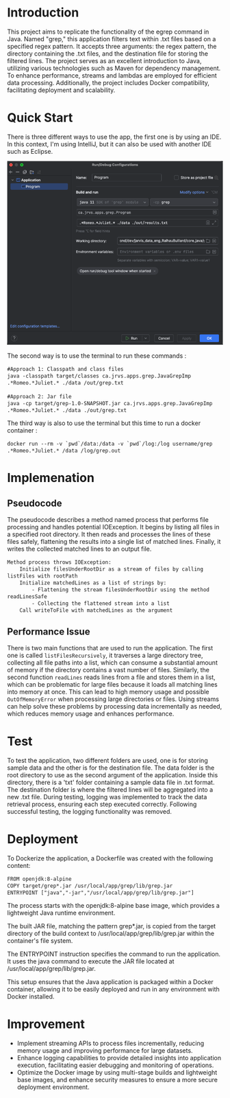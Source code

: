 # Introduction
This project aims to replicate the functionality of the egrep command in Java. Named "grep," 
this application filters text within .txt files based on a specified regex pattern. 
It accepts three arguments: the regex pattern, the directory containing the .txt files, 
and the destination file for storing the filtered lines. 
The project serves as an excellent introduction to Java, 
utilizing various technologies such as Maven for dependency management. 
To enhance performance, streams and lambdas are employed for efficient data processing. 
Additionally, the project includes Docker compatibility, facilitating deployment and scalability. 


# Quick Start
There is three different ways to use the app, the first one is by using an IDE. 
In this context, I'm using IntelliJ, but it can also be used with another IDE such as Eclipse.

![img.png](assets/img.png)

The second way is to use the terminal to run these commands :
```shell
#Approach 1: Classpath and class files
java -classpath target/classes ca.jrvs.apps.grep.JavaGrepImp .*Romeo.*Juliet.* ./data /out/grep.txt

#Approach 2: Jar file
java -cp target/grep-1.0-SNAPSHOT.jar ca.jrvs.apps.grep.JavaGrepImp .*Romeo.*Juliet.* ./data ./out/grep.txt
```
The third way is also to use the terminal but this time to run a docker container :
```shell
docker run --rm -v `pwd`/data:/data -v `pwd`/log:/log username/grep .*Romeo.*Juliet.* /data /log/grep.out
```

# Implemenation
## Pseudocode
The pseudocode describes a method named process that performs file processing and handles potential IOException. 
It begins by listing all files in a specified root directory. 
It then reads and processes the lines of these files safely, flattening the results into a single list of matched lines. 
Finally, it writes the collected matched lines to an output file.
```text
Method process throws IOException:
    Initialize filesUnderRootDir as a stream of files by calling listFiles with rootPath
    Initialize matchedLines as a list of strings by:
        - Flattening the stream filesUnderRootDir using the method readLinesSafe
        - Collecting the flattened stream into a list
    Call writeToFile with matchedLines as the argument
```

## Performance Issue
There is two main functions that are used to run the application.
The first one is called `listFilesRecursively`, it traverses a large directory tree, 
collecting all file paths into a list, which can consume a substantial amount of memory if the directory contains a vast number of files. 
Similarly, the second function `readLines` reads lines from a file and stores them in a list, 
which can be problematic for large files because it loads all matching lines into memory at once. 
This can lead to high memory usage and possible `OutOfMemoryError` when processing large 
directories or files. Using streams can help solve these problems by processing data incrementally as needed, 
which reduces memory usage and enhances performance.

# Test
To test the application, two different folders are used, one is for storing sample data and the other is
for the destination file. The data folder is the root directory to use as the second argument of 
the application. Inside this directory, there is a 'txt' folder containing a sample data file in .txt format. 
The destination folder is where the filtered lines will be aggregated into a new .txt file.
During testing, logging was implemented to track the data retrieval process, 
ensuring each step executed correctly. Following successful testing, 
the logging functionality was removed.

# Deployment
To Dockerize the application, a Dockerfile was created with the following content:

```text
FROM openjdk:8-alpine
COPY target/grep*.jar /usr/local/app/grep/lib/grep.jar
ENTRYPOINT ["java","-jar","/usr/local/app/grep/lib/grep.jar"]
```
The process starts with the openjdk:8-alpine base image, which provides a lightweight Java runtime environment.

The built JAR file, matching the pattern grep*.jar, is copied from the target 
directory of the build context to /usr/local/app/grep/lib/grep.jar within the container's file system.

The ENTRYPOINT instruction specifies the command to run the application. 
It uses the java command to execute the JAR file located at /usr/local/app/grep/lib/grep.jar.

This setup ensures that the Java application is packaged within a Docker container, allowing it to be easily deployed and run in any environment with Docker installed.

# Improvement
- Implement streaming APIs to process files incrementally, reducing memory usage and improving performance for large datasets.
- Enhance logging capabilities to provide detailed insights into application execution, facilitating easier debugging and monitoring of operations.
- Optimize the Docker image by using multi-stage builds and lightweight base images, and enhance security measures to ensure a more secure deployment environment.